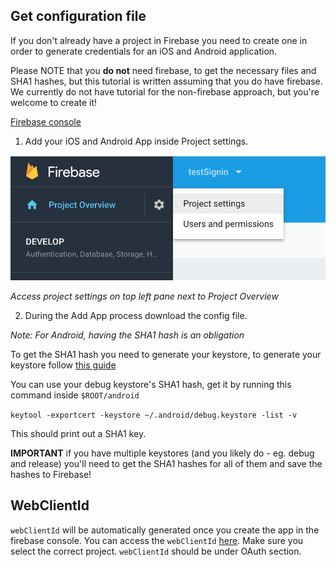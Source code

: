 ## Get configuration file

If you don't already have a project in Firebase you need to create one in order to generate credentials for an iOS and Android application.

Please NOTE that you **do not** need firebase, to get the necessary files and SHA1 hashes, but this tutorial is written assuming that you do have firebase. We currently do not have tutorial for the non-firebase approach, but you're welcome to create it!

[Firebase console](https://console.firebase.google.com/u/0/)

1. Add your iOS and Android App inside Project settings.

![Project settings](../img/project-settings.png)

_Access project settings on top left pane next to Project Overview_

2. During the Add App process download the config file.

_Note: For Android, having the SHA1 hash is an obligation_

To get the SHA1 hash you need to generate your keystore, to generate your keystore follow [this guide](https://facebook.github.io/react-native/docs/signed-apk-android.html)

You can use your debug keystore's SHA1 hash, get it by running this command inside `$ROOT/android`

`keytool -exportcert -keystore ~/.android/debug.keystore -list -v`

This should print out a SHA1 key.

**IMPORTANT** if you have multiple keystores (and you likely do - eg. debug and release) you'll need to get the SHA1 hashes for all of them and save the hashes to Firebase!

## WebClientId

`webClientId` will be automatically generated once you create the app in the firebase console.
You can access the `webClientId` [here](https://console.developers.google.com/apis/credentials). Make sure you select the correct project. `webClientId` should be under OAuth section.

